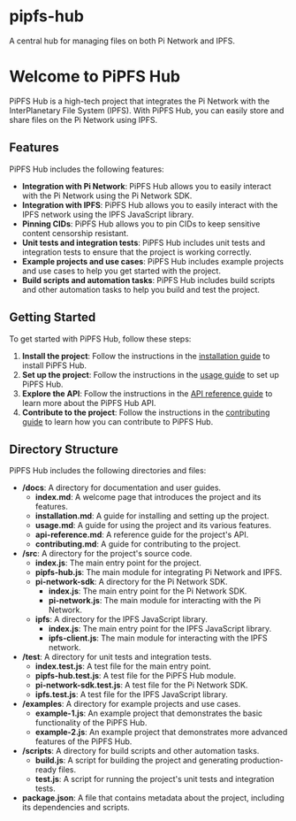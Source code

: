 # pipfs-hub

A central hub for managing files on both Pi Network and IPFS.

# Welcome to PiPFS Hub

PiPFS Hub is a high-tech project that integrates the Pi Network with the InterPlanetary File System (IPFS). With PiPFS Hub, you can easily store and share files on the Pi Network using IPFS.

## Features

PiPFS Hub includes the following features:

- **Integration with Pi Network**: PiPFS Hub allows you to easily interact with the Pi Network using the Pi Network SDK.
- **Integration with IPFS**: PiPFS Hub allows you to easily interact with the IPFS network using the IPFS JavaScript library.
- **Pinning CIDs**: PiPFS Hub allows you to pin CIDs to keep sensitive content censorship resistant.
- **Unit tests and integration tests**: PiPFS Hub includes unit tests and integration tests to ensure that the project is working correctly.
- **Example projects and use cases**: PiPFS Hub includes example projects and use cases to help you get started with the project.
- **Build scripts and automation tasks**: PiPFS Hub includes build scripts and other automation tasks to help you build and test the project.

## Getting Started

To get started with PiPFS Hub, follow these steps:

1. **Install the project**: Follow the instructions in the [installation guide](installation.md) to install PiPFS Hub.
2. **Set up the project**: Follow the instructions in the [usage guide](usage.md) to set up PiPFS Hub.
3. **Explore the API**: Follow the instructions in the [API reference guide](api-reference.md) to learn more about the PiPFS Hub API.
4. **Contribute to the project**: Follow the instructions in the [contributing guide](contributing.md) to learn how you can contribute to PiPFS Hub.

## Directory Structure

PiPFS Hub includes the following directories and files:

- **/docs**: A directory for documentation and user guides.
  - **index.md**: A welcome page that introduces the project and its features.
  - **installation.md**: A guide for installing and setting up the project.
  - **usage.md**: A guide for using the project and its various features.
  - **api-reference.md**: A reference guide for the project's API.
  - **contributing.md**: A guide for contributing to the project.
- **/src**: A directory for the project's source code.
  - **index.js**: The main entry point for the project.
  - **pipfs-hub.js**: The main module for integrating Pi Network and IPFS.
  - **pi-network-sdk**: A directory for the Pi Network SDK.
    - **index.js**: The main entry point for the Pi Network SDK.
    - **pi-network.js**: The main module for interacting with the Pi Network.
  - **ipfs**: A directory for the IPFS JavaScript library.
    - **index.js**: The main entry point for the IPFS JavaScript library.
    - **ipfs-client.js**: The main module for interacting with the IPFS network.
- **/test**: A directory for unit tests and integration tests.
  - **index.test.js**: A test file for the main entry point.
  - **pipfs-hub.test.js**: A test file for the PiPFS Hub module.
  - **pi-network-sdk.test.js**: A test file for the Pi Network SDK.
  - **ipfs.test.js**: A test file for the IPFS JavaScript library.
- **/examples**: A directory for example projects and use cases.
  - **example-1.js**: An example project that demonstrates the basic functionality of the PiPFS Hub.
  - **example-2.js**: An example project that demonstrates more advanced features of the PiPFS Hub.
- **/scripts**: A directory for build scripts and other automation tasks.
  - **build.js**: A script for building the project and generating production-ready files.
  - **test.js**: A script for running the project's unit tests and integration tests.
- **package.json**: A file that contains metadata about the project, including its dependencies and scripts.
